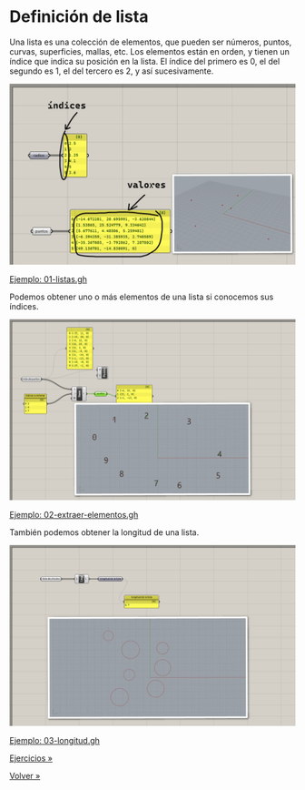 # Definición de lista

Una lista es una colección de elementos, que pueden ser números, puntos,
curvas, superficies, mallas, etc. Los elementos están en orden, y tienen
un índice que indica su posición en la lista. El índice del primero es $0$,
el del segundo es $1$, el del tercero es $2$, y así sucesivamente.

![Listas](./figuras/01-listas.png)

[Ejemplo: 01-listas.gh](./01-listas.gh)

Podemos obtener uno o más elementos de una lista si conocemos sus índices.

![Extraer elementos](./figuras/02-extraer-elementos.png)

[Ejemplo: 02-extraer-elementos.gh](./02-extraer-elementos.gh)

También podemos obtener la longitud de una lista.

![Longitud de lista](./figuras/03-longitud.png)

[Ejemplo: 03-longitud.gh](./03-longitud.gh)

[Ejercicios »](./ejercicios)

[Volver »](..)
